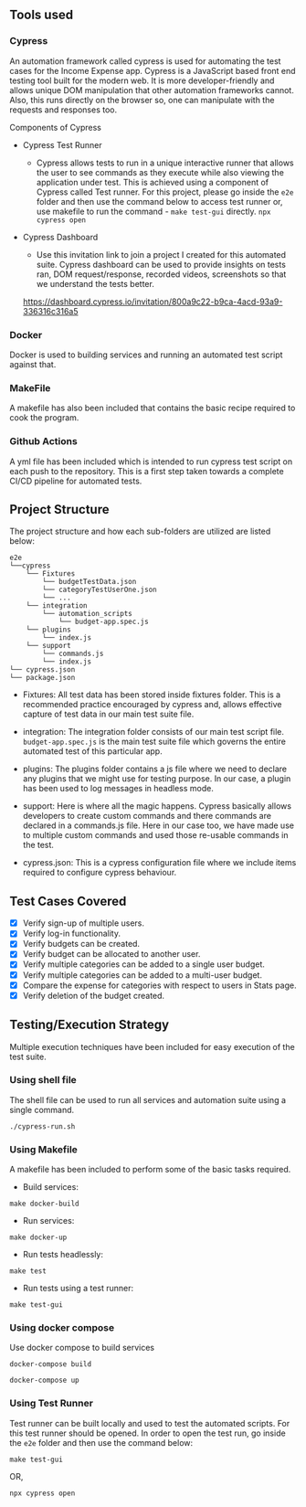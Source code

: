 ## Tools used

### Cypress

An automation framework called cypress is used for automating the test cases for the Income Expense app. Cypress is a JavaScript based front end testing tool built for the modern web. It is more developer-friendly and allows unique DOM manipulation that other automation frameworks cannot. Also, this runs directly on the browser so, one can manipulate with the requests and responses too. 

Components of Cypress
- Cypress Test Runner
    - Cypress allows tests to run in a unique interactive runner that allows the user to see commands as they execute while also viewing the application under test. This is achieved using a component of Cypress called Test runner. For this project, please go inside the `e2e` folder and then use the command below to access test runner or, use makefile to run the command - `make test-gui` directly.
    `npx cypress open`

- Cypress Dashboard
    - Use this invitation link to join a project I created for this automated suite. Cypress dashboard can be used to provide insights on tests ran, DOM request/response, recorded videos, screenshots so that we understand the tests better. 
    
    https://dashboard.cypress.io/invitation/800a9c22-b9ca-4acd-93a9-336316c316a5


### Docker

Docker is used to building services and running an automated test script against that.

### MakeFile

A makefile has also been included that contains the basic recipe required to cook the program. 

### Github Actions

A yml file has been included which is intended to run cypress test script on each push to the repository. This is a first step taken towards a complete CI/CD pipeline for automated tests. 

## Project Structure

The project structure and how each sub-folders are utilized are listed below:

```
e2e
└──cypress
    └── Fixtures
        └── budgetTestData.json
        └── categoryTestUserOne.json
        └── ...
    └── integration
        └── automation_scripts
            └── budget-app.spec.js
    └── plugins
        └── index.js
    └── support
        └── commands.js
        └── index.js
└── cypress.json
└── package.json
```

- Fixtures: 
    All test data has been stored inside fixtures folder. This is a recommended practice encouraged by cypress and, allows effective capture of test data in our main test suite file.

- integration: 
    The integration folder consists of our main test script file. `budget-app.spec.js` is the main test suite file which governs the entire automated test of this particular app.

- plugins: 
    The plugins folder contains a js file where we need to declare any plugins that we might use for testing purpose. In our case, a plugin has been used to log messages in headless mode.

- support: 
    Here is where all the magic happens. Cypress basically allows developers to create custom commands and there commands are declared in a commands.js file. Here in our case too, we have made use to multiple custom commands and used those re-usable commands in the test.
    
- cypress.json: 
    This is a cypress configuration file where we include items required to configure cypress behaviour. 

## Test Cases Covered

- [x] Verify sign-up of multiple users.
- [x] Verify log-in functionality.
- [x] Verify budgets can be created.
- [x] Verify budget can be allocated to another user.
- [x] Verify multiple categories can be added to a single user budget.
- [x] Verify multiple categories can be added to a multi-user budget.
- [x] Compare the expense for categories with respect to users in Stats page.
- [x] Verify deletion of the budget created.

## Testing/Execution Strategy

Multiple execution techniques have been included for easy execution of the test suite.

### Using shell file

The shell file can be used to run all services and automation suite using a single command.

````
./cypress-run.sh
````
### Using Makefile

A makefile has been included to perform some of the basic tasks required.

- Build services: 
```
make docker-build
````
- Run services: 
```
make docker-up
````
- Run tests headlessly: 
```
make test
````
- Run tests using a test runner:
```
make test-gui
```
### Using docker compose

Use docker compose to build services

```
docker-compose build
```
```
docker-compose up
```

### Using Test Runner

Test runner can be built locally and used to test the automated scripts. For this test runner should be opened. In order to open the test run, go inside the `e2e` folder and then use the command below:

```
make test-gui
```

OR,

```
npx cypress open
```
